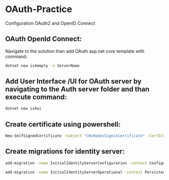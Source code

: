 # OAuth-Practice
Configuration OAuth2 and OpenID Connect

## OAuth OpenId Connect: 
Navigate to the solution than add OAuth asp.net core template with command: 
```bash
dotnet new is4empty -n ServerName 
```
## Add User Interface /UI for OAuth server by navigating to the Auth server folder and than execute command: 
```bash
dotnet new is4ui 
```
## Create certificate using powershell: 
```bash
New-SelfSignedCertificate -Subject "CN=HadesSigninCertificate" -CertStoreLocation "cert:\LocalMachine\My"
```

## Create migrations for identity server: 
```bash
add-migration -name InitialIdentityServerConfiguration -context ConfigurationDbContext
```
```bash
add-migration -name InitialIdentityServerOperational -context PersistedGrantDbContext
```


